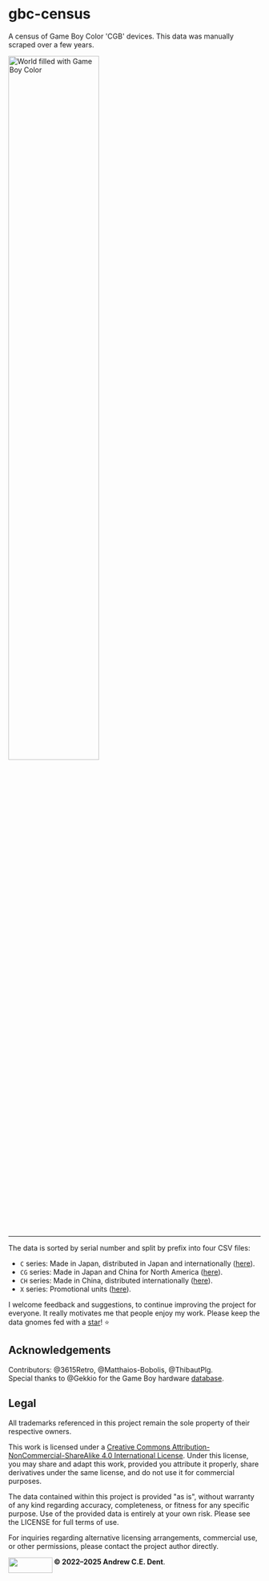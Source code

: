 # gbc-census

A census of Game Boy Color 'CGB' devices. This data was manually scraped over a few years.

<img src="docs/gbc-mundo.jpg" width="60%" alt="World filled with Game Boy Color">

<hr>

The data is sorted by serial number and split by prefix into four CSV files:
- `C` series: Made in Japan, distributed in Japan and internationally ([here](gbc-census-C.csv)).
- `CG` series: Made in Japan and China for North America ([here](gbc-census-CG.csv)).
- `CH` series: Made in China, distributed internationally ([here](gbc-census-CH.csv)).
- `X` series: Promotional units ([here](gbc-census-X.csv)).  

I welcome feedback and suggestions, to continue improving the project for everyone. It really motivates me that people enjoy my work. Please keep the data gnomes fed with a [star](https://github.com/ace-dent/gbc-hw/stargazers)! ⭐️

## Acknowledgements

Contributors: @3615Retro, @Matthaios-Bobolis, @ThibautPlg.  
Special thanks to @Gekkio for the Game Boy hardware [database](https://gbhwdb.gekkio.fi).

## Legal

All trademarks referenced in this project remain the sole property of their respective owners.  

This work is licensed under a [Creative Commons Attribution-NonCommercial-ShareAlike 4.0 International License](https://creativecommons.org/licenses/by-nc-sa/4.0/). Under this license, you may share and adapt this work, provided you attribute it properly, share derivatives under the same license, and do not use it for commercial purposes.

The data contained within this project is provided "as is", without warranty of any kind regarding accuracy, completeness, or fitness for any specific purpose. Use of the provided data is entirely at your own risk. Please see the LICENSE for full terms of use.

For inquiries regarding alternative licensing arrangements, commercial use, or other permissions, please contact the project author directly.


<a href="http://creativecommons.org/licenses/by-nc-sa/4.0/">
    <img width="88" height="31" align="left" src="https://mirrors.creativecommons.org/presskit/buttons/88x31/png/by-nc-sa.png" alt="">
</a>

**© 2022–2025 Andrew C.E. Dent**.